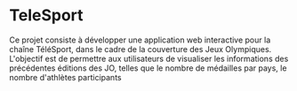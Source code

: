 # TeleSport
Ce projet consiste à développer une application web interactive pour la chaîne TéléSport, dans le cadre de la couverture des Jeux Olympiques. L'objectif est de permettre aux utilisateurs de visualiser les informations des précédentes éditions des JO, telles que le nombre de médailles par pays, le nombre d'athlètes participants
